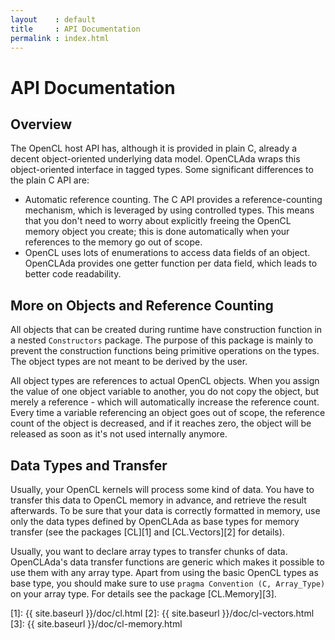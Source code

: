 ```yaml
---
layout    : default
title     : API Documentation
permalink : index.html
---
```


# API Documentation

## Overview

The OpenCL host API has, although it is provided in plain C, already a decent
object-oriented underlying data model. OpenCLAda wraps this object-oriented
interface in tagged types. Some significant differences to the plain C API are:

 * Automatic reference counting. The C API provides a reference-counting
   mechanism, which is leveraged by using controlled types. This means that you
   don't need to worry about explicitly freeing the OpenCL memory object you
   create; this is done automatically when your references to the memory go out
   of scope.
 * OpenCL uses lots of enumerations to access data fields of an object.
   OpenCLAda provides one getter function per data field, which leads to better
   code readability.

## More on Objects and Reference Counting

All objects that can be created during runtime have construction function in a
nested `Constructors` package. The purpose of this package is mainly to prevent
the construction functions being primitive operations on the types. The object
types are not meant to be derived by the user.

All object types are references to actual OpenCL objects. When you assign the
value of one object variable to another, you do not copy the object, but merely
a reference - which will automatically increase the reference count. Every time
a variable referencing an object goes out of scope, the reference count of the
object is decreased, and if it reaches zero, the object will be released as soon
as it's not used internally anymore.

## Data Types and Transfer

Usually, your OpenCL kernels will process some kind of data. You have to transfer
this data to OpenCL memory in advance, and retrieve the result afterwards. To be
sure that your data is correctly formatted in memory, use only the data types
defined by OpenCLAda as base types for memory transfer (see the packages [CL][1]
and [CL.Vectors][2] for details).

Usually, you want to declare array types to transfer chunks of data. OpenCLAda's
data transfer functions are generic which makes it possible to use them with any
array type. Apart from using the basic OpenCL types as base type, you should make
sure to use `pragma Convention (C, Array_Type)` on your array type. For details
see the package [CL.Memory][3].

 [1]: {{ site.baseurl }}/doc/cl.html
 [2]: {{ site.baseurl }}/doc/cl-vectors.html
 [3]: {{ site.baseurl }}/doc/cl-memory.html